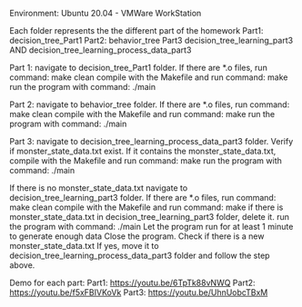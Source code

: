 Environment: Ubuntu 20.04 - VMWare WorkStation

Each folder represents the the different part of the homework
Part1: decision_tree_Part1
Part2: behavior_tree
Part3 decision_tree_learning_part3 AND decision_tree_learning_process_data_part3

Part 1:
navigate to decision_tree_Part1 folder.
If there are *.o files, run command: make clean
compile with the Makefile and run command: make
run the program with command: ./main

Part 2:
navigate to behavior_tree folder.
If there are *.o files, run command: make clean
compile with the Makefile and run command: make
run the program with command: ./main

Part 3:
navigate to decision_tree_learning_process_data_part3 folder.
Verify if monster_state_data.txt exist. 
If it contains the monster_state_data.txt, compile with the Makefile and run command: make
run the program with command: ./main

If there is no monster_state_data.txt
navigate to decision_tree_learning_part3 folder. 
If there are *.o files, run command: make clean
compile with the Makefile and run command: make
if there is monster_state_data.txt in decision_tree_learning_part3 folder, delete it. 
run the program with command: ./main
Let the program run for at least 1 minute to generate enough data
Close the program. 
Check if there is a new monster_state_data.txt
If yes, move it to decision_tree_learning_process_data_part3 folder
and follow the step above. 

Demo for each part:
Part1: https://youtu.be/6TpTk88vNWQ
Part2: https://youtu.be/f5xFBIVKoVk
Part3: https://youtu.be/UhnUobcTBxM